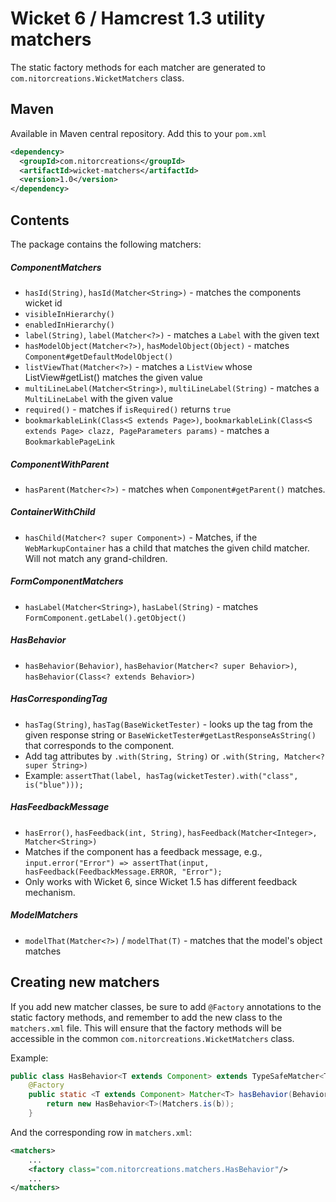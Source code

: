 # Wicket 6 / Hamcrest 1.3 utility matchers

The static factory methods for each matcher are generated to `com.nitorcreations.WicketMatchers` class.

## Maven

Available in Maven central repository. Add this to your `pom.xml`

```xml
<dependency>
  <groupId>com.nitorcreations</groupId>
  <artifactId>wicket-matchers</artifactId>
  <version>1.0</version>
</dependency>
```

## Contents

The package contains the following matchers:

##### ComponentMatchers
 - `hasId(String)`, `hasId(Matcher<String>)` - matches the components wicket id
 - `visibleInHierarchy()`
 - `enabledInHierarchy()`
 - `label(String)`, `label(Matcher<?>)` - matches a `Label` with the given text
 - `hasModelObject(Matcher<?>)`, `hasModelObject(Object)` - matches `Component#getDefaultModelObject()`
 - `listViewThat(Matcher<?>)` - matches a `ListView` whose ListView#getList() matches the given value
 - `multiLineLabel(Matcher<String>)`, `multiLineLabel(String)` - matches a `MultiLineLabel` with the given value
 - `required()` - matches if `isRequired()` returns `true`
 - `bookmarkableLink(Class<S extends Page>)`, `bookmarkableLink(Class<S extends Page> clazz, PageParameters params)` - matches a `BookmarkablePageLink`
##### ComponentWithParent
 - `hasParent(Matcher<?>)` - matches when `Component#getParent()` matches.
#####  ContainerWithChild
 - `hasChild(Matcher<? super Component>)` -  Matches, if the `WebMarkupContainer` has a child that matches the given child matcher. Will not match any grand-children.
#####  FormComponentMatchers
 - `hasLabel(Matcher<String>)`, `hasLabel(String)` - matches `FormComponent.getLabel().getObject()`
#####  HasBehavior
 - `hasBehavior(Behavior)`, `hasBehavior(Matcher<? super Behavior>)`, `hasBehavior(Class<? extends Behavior>)`
##### HasCorrespondingTag
 - `hasTag(String)`, `hasTag(BaseWicketTester)` - looks up the tag from the given response string or `BaseWicketTester#getLastResponseAsString()` that corresponds to the component.
 - Add tag attributes by `.with(String, String)` or `.with(String, Matcher<? super String>)`
 - Example: `assertThat(label, hasTag(wicketTester).with("class", is("blue")));`
#####  HasFeedbackMessage
 - `hasError()`, `hasFeedback(int, String)`, `hasFeedback(Matcher<Integer>, Matcher<String>)`
 - Matches if the component has a feedback message, e.g., `input.error("Error") => assertThat(input, hasFeedback(FeedbackMessage.ERROR, "Error");`
 - Only works with Wicket 6, since Wicket 1.5 has different feedback mechanism.
#####  ModelMatchers
 - `modelThat(Matcher<?>)` / `modelThat(T)` - matches that the model's object matches

## Creating new matchers

If you add new matcher classes, be sure to add `@Factory` annotations to the static factory methods, and remember to add the new class to the `matchers.xml` file. This will ensure that the factory methods will be accessible in the common `com.nitorcreations.WicketMatchers` class.

Example:

```java
public class HasBehavior<T extends Component> extends TypeSafeMatcher<T> {
    @Factory
    public static <T extends Component> Matcher<T> hasBehavior(Behavior b) {
        return new HasBehavior<T>(Matchers.is(b));
    }
```

And the corresponding row in `matchers.xml`:

```xml
<matchers>
    ...
    <factory class="com.nitorcreations.matchers.HasBehavior"/>
    ...
</matchers>
```
